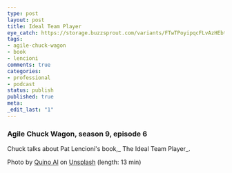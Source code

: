 ```yaml
---
type: post
layout: post
title: Ideal Team Player
eye_catch: https://storage.buzzsprout.com/variants/FTwTPoyipqcFLvAzHEbt8kT9/8d66eb17bb7d02ca4856ab443a78f2148cafbb129f58a3c81282007c6fe24ff2?.jpg
tags:
- agile-chuck-wagon
- book
- lencioni
comments: true
categories:
- professional
- podcast
status: publish
published: true
meta:
_edit_last: "1"
---
```


### Agile Chuck Wagon, season 9, episode 6

Chuck talks about Pat Lencioni's book,_ The Ideal Team Player_.  
  
Photo by [Quino Al](https://unsplash.com/@quinoal?utm_source=unsplash&amp;utm_medium=referral&amp;utm_content=creditCopyText) on [Unsplash](https://unsplash.com/s/photos/team-player?utm_source=unsplash&amp;utm_medium=referral&amp;utm_content=creditCopyText) (length: 13 min)

